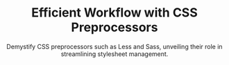 ---
title: Efficient Workflow with CSS Preprocessors 
subtitle: Demystify CSS preprocessors such as Less and Sass, unveiling their role in streamlining stylesheet management. 
image: ../img/grid5.png
nav: 
    order: 5
---